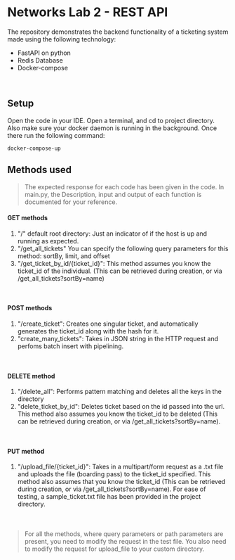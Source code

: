 # Networks Lab 2 - REST API
The repository demonstrates the backend functionality of a ticketing system made using the following technology: <br/>

- FastAPI on python
- Redis Database
- Docker-compose

<br/>

## Setup
Open the code in your IDE. Open a terminal, and cd to project directory. Also make sure your docker daemon is running in the background. Once there run the following command:<br/>
```
docker-compose-up
```
## Methods used 
> The expected response for each code has been given in the code. In main.py, the Description, input and output of each function is documented for your reference.

#### GET methods
1. "/" default root directory: Just an indicator of if the host is up and running as expected.
2. "/get_all_tickets"
You can specify the following query parameters for this method: sortBy, limit, and offset
3. "/get_ticket_by_id/{ticket_id}": This method assumes you know the ticket_id of the individual. (This can be retrieved during creation, or via /get_all_tickets?sortBy=name) 
<br/>

#### POST methods
1. "/create_ticket": Creates one singular ticket, and automatically generates the ticket_id along with the hash for it.
2. "create_many_tickets": Takes in JSON string in the HTTP request and perfoms batch insert with pipelining.
<br/>

#### DELETE method
1. "/delete_all": Performs pattern matching and deletes all the keys in the directory
2. "delete_ticket_by_id": Deletes ticket based on the id passed into the url. This method also assumes you know the ticket_id to be deleted (This can be retrieved during creation, or via /get_all_tickets?sortBy=name).
<br/>

#### PUT method
1. "/upload_file/{ticket_id}": Takes in a multipart/form request as a .txt file and uploads the file (boarding pass) to the ticket_id specified. This method also assumes that you know the ticket_id (This can be retrieved during creation, or via /get_all_tickets?sortBy=name). For ease of testing, a sample_ticket.txt file has been provided in the project directory.
<br/>

#### 
> For all the methods, where query parameters or path parameters are present, you need to modify the request in the test file. You also need to modify the request for upload_file to your custom directory.
